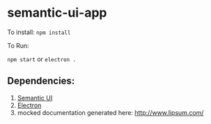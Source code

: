 # semantic-ui-app

To install:
`npm install`

To Run:

`npm start` or `electron .`

## Dependencies:

 1. [Semantic UI](https://semantic-ui.com)
 2. [Electron](https://electron.atom.io/)
 3. mocked documentation generated here: http://www.lipsum.com/